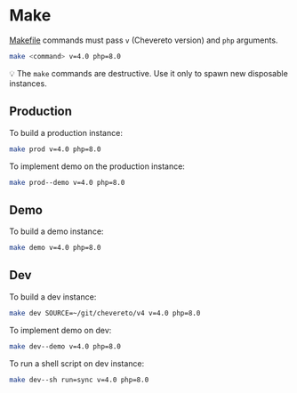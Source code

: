 # Make

[Makefile](../Makefile) commands must pass `v` (Chevereto version) and `php` arguments.

```sh
make <command> v=4.0 php=8.0
```

💡 The `make` commands are destructive. Use it only to spawn new disposable instances.

## Production

To build a production instance:

```sh
make prod v=4.0 php=8.0
```

To implement demo on the production instance:

```sh
make prod--demo v=4.0 php=8.0
```

## Demo

To build a demo instance:

```sh
make demo v=4.0 php=8.0
```

## Dev

To build a dev instance:

```sh
make dev SOURCE=~/git/chevereto/v4 v=4.0 php=8.0
```

To implement demo on dev:

```sh
make dev--demo v=4.0 php=8.0
```

To run a shell script on dev instance:

```sh
make dev--sh run=sync v=4.0 php=8.0
```
